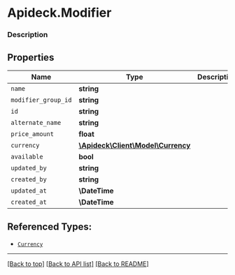 # Apideck.Modifier

### Description

## Properties
Name | Type | Description | Notes
------------ | ------------- | ------------- | -------------
`name` | **string** |  | 
`modifier_group_id` | **string** |  | 
`id` | **string** |  | [optional] 
`alternate_name` | **string** |  | [optional] 
`price_amount` | **float** |  | [optional] 
`currency` | [**\Apideck\Client\Model\Currency**](Currency.md) |  | [optional] 
`available` | **bool** |  | [optional] 
`updated_by` | **string** |  | [optional] 
`created_by` | **string** |  | [optional] 
`updated_at` | **\DateTime** |  | [optional] 
`created_at` | **\DateTime** |  | [optional] 





## Referenced Types:





* [`Currency`](Currency.md)






---

[[Back to top]](#) [[Back to API list]](../../../../README.md#documentation-for-api-endpoints) [[Back to README]](../../../../README.md)


